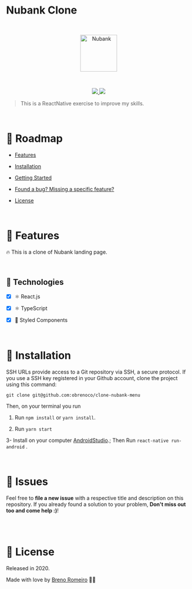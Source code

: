 # Nubank Clone
<br/>
<p  align="center">
<img  src="https://media.giphy.com/media/SHT2ELb4lvmLU9IcC1/giphy.gif"  height="100" alt="Nubank">
</p>
<br/>


<p  align="center">
  <a  href="">
  <img  src="https://img.shields.io/github/stars/obrenoco/clone-nubank-menu"/>
  </a>
  <img  src="https://img.shields.io/github/forks/obrenoco/clone-nubank-menu"/>
  </a>
</p>







> This is a ReactNative exercise to improve my skills.



<br />



# :pushpin: Roadmap



* [Features](#rocket-features)

* [Installation](#construction_worker-installation)


* [Getting Started](#runner-getting-started)


* [Found a bug? Missing a specific feature?](#bug-issues)


* [License](#closed_book-license)


<br />

# :rocket: Features

🔥 This is a clone of Nubank landing page.


<br />

## :robot: Technologies

- [x] ⚛ React.js
- [x] ⚛ TypeScript
- [x] 💅 Styled Components





<br />

# :construction_worker: Installation



SSH URLs provide access to a Git repository via SSH, a secure protocol. If you use a SSH key registered in your Github account, clone the project using this command:



```git clone git@github.com:obrenoco/clone-nubank-menu```


Then, on your terminal you run

1. Run `npm install` or `yarn install`.<br />


2. Run `yarn start`


3- Install on your computer [AndroidStudio](https://react-native.rocketseat.dev/).;
   Then Run `react-native run-android` . 

<br />


# :bug: Issues



Feel free to **file a new issue** with a respective title and description on this repository. If you already found a solution to your problem, **Don't miss out too and come help :)**!



<br />








<br/>

# :closed_book: License


Released in 2020.

Made with love by [Breno Romeiro](https://github.com/obrenoco) 💜🚀
